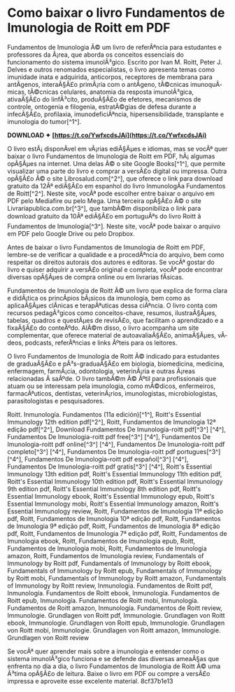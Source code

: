 # Como baixar o livro Fundamentos de Imunologia de Roitt em PDF
 
Fundamentos de Imunologia Ã© um livro de referÃªncia para estudantes e professores da Ã¡rea, que aborda os conceitos essenciais do funcionamento do sistema imunolÃ³gico. Escrito por Ivan M. Roitt, Peter J. Delves e outros renomados especialistas, o livro apresenta temas como imunidade inata e adquirida, anticorpos, receptores de membrana para antÃ­genos, interaÃ§Ã£o primÃ¡ria com o antÃ­geno, tÃ©cnicas imunoquÃ­micas, tÃ©cnicas celulares, anatomia da resposta imunolÃ³gica, ativaÃ§Ã£o do linfÃ³cito, produÃ§Ã£o de efetores, mecanismos de controle, ontogenia e filogenia, estratÃ©gias de defesa durante a infecÃ§Ã£o, profilaxia, imunodeficiÃªncia, hipersensibilidade, transplante e imunologia do tumor[^1^].
 
**DOWNLOAD ✦ [https://t.co/YwfxcdsJAi](https://t.co/YwfxcdsJAi)**


 
O livro estÃ¡ disponÃ­vel em vÃ¡rias ediÃ§Ãµes e idiomas, mas se vocÃª quer baixar o livro Fundamentos de Imunologia de Roitt em PDF, hÃ¡ algumas opÃ§Ãµes na internet. Uma delas Ã© o site Google Books[^1^], que permite visualizar uma parte do livro e comprar a versÃ£o digital ou impressa. Outra opÃ§Ã£o Ã© o site Librosalud.com[^2^], que oferece o link para download gratuito da 12Âª ediÃ§Ã£o em espanhol do livro InmunologÃ­a Fundamentos de Roitt[^2^]. Neste site, vocÃª pode escolher entre baixar o arquivo em PDF pelo Mediafire ou pelo Mega. Uma terceira opÃ§Ã£o Ã© o site Livrariapublica.com.br[^3^], que tambÃ©m disponibiliza o link para download gratuito da 10Âª ediÃ§Ã£o em portuguÃªs do livro Roitt â Fundamentos de Imunologia[^3^]. Neste site, vocÃª pode baixar o arquivo em PDF pelo Google Drive ou pelo Dropbox.
 
Antes de baixar o livro Fundamentos de Imunologia de Roitt em PDF, lembre-se de verificar a qualidade e a procedÃªncia do arquivo, bem como respeitar os direitos autorais dos autores e editoras. Se vocÃª gostar do livro e quiser adquirir a versÃ£o original e completa, vocÃª pode encontrar diversas opÃ§Ãµes de compra online ou em livrarias fÃ­sicas.
  
Fundamentos de Imunologia de Roitt Ã© um livro que explica de forma clara e didÃ¡tica os princÃ­pios bÃ¡sicos da imunologia, bem como as aplicaÃ§Ãµes clÃ­nicas e terapÃªuticas dessa ciÃªncia. O livro conta com recursos pedagÃ³gicos como conceitos-chave, resumos, ilustraÃ§Ãµes, tabelas, quadros e questÃµes de revisÃ£o, que facilitam o aprendizado e a fixaÃ§Ã£o do conteÃºdo. AlÃ©m disso, o livro acompanha um site complementar, que oferece material de autoavaliaÃ§Ã£o, animaÃ§Ãµes, vÃ­deos, podcasts, referÃªncias e links Ãºteis para os leitores.
 
O livro Fundamentos de Imunologia de Roitt Ã© indicado para estudantes de graduaÃ§Ã£o e pÃ³s-graduaÃ§Ã£o em biologia, biomedicina, medicina, enfermagem, farmÃ¡cia, odontologia, veterinÃ¡ria e outras Ã¡reas relacionadas Ã  saÃºde. O livro tambÃ©m Ã© Ãºtil para profissionais que atuam ou se interessam pela imunologia, como mÃ©dicos, enfermeiros, farmacÃªuticos, dentistas, veterinÃ¡rios, imunologistas, microbiologistas, parasitologistas e pesquisadores.
 
Roitt. Inmunología. Fundamentos (11a edición)[^1^],  Roitt's Essential Immunology 12th edition pdf[^2^],  Roitt, Fundamentos de Imunologia 12ª edição pdf[^2^],  Download Fundamentos De Imunologia-roitt pdf[^3^] [^4^],  Fundamentos De Imunologia-roitt pdf free[^3^] [^4^],  Fundamentos De Imunologia-roitt pdf online[^3^] [^4^],  Fundamentos De Imunologia-roitt pdf completo[^3^] [^4^],  Fundamentos De Imunologia-roitt pdf portugues[^3^] [^4^],  Fundamentos De Imunologia-roitt pdf español[^3^] [^4^],  Fundamentos De Imunologia-roitt pdf gratis[^3^] [^4^],  Roitt's Essential Immunology 13th edition pdf,  Roitt's Essential Immunology 11th edition pdf,  Roitt's Essential Immunology 10th edition pdf,  Roitt's Essential Immunology 9th edition pdf,  Roitt's Essential Immunology 8th edition pdf,  Roitt's Essential Immunology ebook,  Roitt's Essential Immunology epub,  Roitt's Essential Immunology mobi,  Roitt's Essential Immunology amazon,  Roitt's Essential Immunology review,  Roitt, Fundamentos de Imunologia 11ª edição pdf,  Roitt, Fundamentos de Imunologia 10ª edição pdf,  Roitt, Fundamentos de Imunologia 9ª edição pdf,  Roitt, Fundamentos de Imunologia 8ª edição pdf,  Roitt, Fundamentos de Imunologia 7ª edição pdf,  Roitt, Fundamentos de Imunologia ebook,  Roitt, Fundamentos de Imunologia epub,  Roitt, Fundamentos de Imunologia mobi,  Roitt, Fundamentos de Imunologia amazon,  Roitt, Fundamentos de Imunologia review,  Fundamentals of Immunology by Roitt pdf,  Fundamentals of Immunology by Roitt ebook,  Fundamentals of Immunology by Roitt epub,  Fundamentals of Immunology by Roitt mobi,  Fundamentals of Immunology by Roitt amazon,  Fundamentals of Immunology by Roitt review,  Inmunología. Fundamentos de Roitt pdf,  Inmunología. Fundamentos de Roitt ebook,  Inmunología. Fundamentos de Roitt epub,  Inmunología. Fundamentos de Roitt mobi,  Inmunología. Fundamentos de Roitt amazon,  Inmunología. Fundamentos de Roitt review,  Immunologie. Grundlagen von Roitt pdf,  Immunologie. Grundlagen von Roitt ebook,  Immunologie. Grundlagen von Roitt epub,  Immunologie. Grundlagen von Roitt mobi,  Immunologie. Grundlagen von Roitt amazon,  Immunologie. Grundlagen von Roitt review
 
Se vocÃª quer aprender mais sobre a imunologia e entender como o sistema imunolÃ³gico funciona e se defende das diversas ameaÃ§as que enfrenta no dia a dia, o livro Fundamentos de Imunologia de Roitt Ã© uma Ã³tima opÃ§Ã£o de leitura. Baixe o livro em PDF ou compre a versÃ£o impressa e aproveite esse excelente material.
 8cf37b1e13
 
